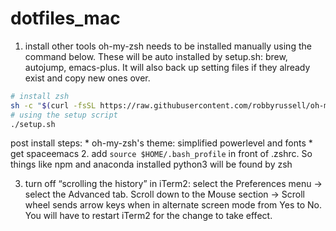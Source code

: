 dotfiles_mac
============
1. install other tools
oh-my-zsh needs to be installed manually using the command below. These will be auto installed by setup.sh: brew, autojump, emacs-plus. It will also back up setting files if they already exist and copy new ones over.

```bash
# install zsh
sh -c "$(curl -fsSL https://raw.githubusercontent.com/robbyrussell/oh-my-zsh/master/tools/install.sh)"
# using the setup script
./setup.sh
```
post install steps:
    * oh-my-zsh's theme: simplified powerlevel and fonts
    * get spaceemacs
2. add ```source $HOME/.bash_profile``` in front of .zshrc. So things like npm and anaconda installed python3 will be found by zsh 

3. turn off “scrolling the history” in iTerm2:
select the Preferences menu -> select the Advanced tab. Scroll down to the Mouse section -> Scroll wheel sends arrow keys when in alternate screen mode from Yes to No. You will have to restart iTerm2 for the change to take effect.



